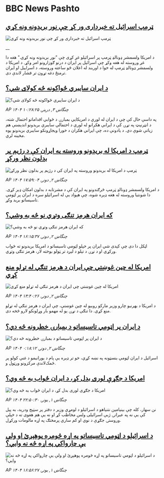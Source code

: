 # BBC News Pashto## [ټرمپ اسرائیل ته خبرداری ور کړ چې نور بریدونه ونه کړي](https://www.bbc.co.uk/pashto/live/c784x485p92t?at_campaign=githubrss)![ټرمپ اسرائیل ته خبرداری ور کړ چې نور بریدونه ونه کړي](https://ichef.bbci.co.uk/ace/standard/240/cpsprodpb/953e/live/889f2d10-50f8-11f0-a466-d54f65b60deb.jpg)__د امریکا ولسمشر ډونالډ ټرمپ پر اسرائیلو غږ کړی چې "نور بریدونه ونه کړي." هغه دا غږ وروسته له هغه وکړ چې اسرائیل پر ایران د درنو ګوزارونو امر وکړ. د امریکا د ولسمشر ډونالډ ټرمپ له خوا د اوربند له اعلان څو ساعته وروسته، د اسراییل او ایران ترمنځ دغه تړون تر فشار لاندې دی.## [د ایران سایبري ځواکونه څه کولای شي؟](https://www.bbc.com/pashto/articles/ckg3yxdxg8lo?at_campaign=githubrss)![د ایران سایبري ځواکونه څه کولای شي؟](https://ichef.bbci.co.uk/ace/ws/240/cpsprodpb/003a/live/9a2dbd60-5050-11f0-b75a-458a7c8e1fa3.jpg)_AP ۱۴۰۴ چنگاښ ۳, درېنۍ ۱۰:۲۸:۲۵_په داسې حال کې چې د ایران له لوري د امریکايي بمبارۍ د ځوابي اقداماتو احتمال شته، د انټرنېټ په نړۍ کې د ایراني هکرانو له لوري د احتمالي سایبري بریدونو اندېښنې هم زیاتې شوې دي. 
د یادونې ده، چې ایراني هکران د خورا ویجاړونکو سایبري بریدونو یوه مخینه لري.## [ټرمپ د امریکا له بریدونو وروسته په ایران کې د رژیم پر بدلون نظر ورکړ](https://www.bbc.com/pashto/articles/cjwn44960x5o?at_campaign=githubrss)![ټرمپ د امریکا له بریدونو وروسته په ایران کې د رژیم پر بدلون نظر ورکړ](https://ichef.bbci.co.uk/ace/ws/240/cpsprodpb/c25a/live/3640fc80-505b-11f0-a466-d54f65b60deb.jpg)_AP ۱۴۰۴ چنگاښ ۲, دونۍ ۱۷:۵۹:۰۴_د امریکا ولسمشر ډونالډ ټرمپ څرګندونو په ایران کې د مشرتابه د بدلون امکان ډېر کړی. دا شونتیا وروسته له هغه ډېره شوه، چې هېواد یې له اسرائیلو سره د ایران پر اټومي تاسیساتو برید وکړ.## [که ايران هرمز تنګی وتړي نو څه به وشي؟](https://www.bbc.com/pashto/articles/cq53gl0lqp9o?at_campaign=githubrss)![که ايران هرمز تنګی وتړي نو څه به وشي؟](https://ichef.bbci.co.uk/ace/ws/240/cpsprodpb/8aca/live/d6511520-504c-11f0-a466-d54f65b60deb.jpg)_AP ۱۴۰۴ چنگاښ ۲, دونۍ ۱۶:۱۵:۳۷_اټکل دا دی چې کېدی شي ايران پر خپلو اټومي تاسیساتو د امريکا بريدونو ته ځواب ورکړي او د نړۍ د تېلو د لېږد تر ټولو بوخته لار، هرمز تنګی وتړي.## [امریکا له چین غوښتي چې ایران د هرمز تنګي له تړلو منع کړي](https://www.bbc.com/pashto/articles/cn7dgmypjrgo?at_campaign=githubrss)![امریکا له چین غوښتي چې ایران د هرمز تنګي له تړلو منع کړي](https://ichef.bbci.co.uk/ace/ws/240/cpsprodpb/359c/live/4b5ec210-5037-11f0-8c47-237c2e4015f5.jpg)_AP ۱۴۰۴ چنگاښ ۲, دونۍ ۱۳:۴۰:۲۶_د امریکا د بهرنیو چارو وزیر مارکو روبیو له چین غوښتي، چې ایران د هرمز تنګي له تړلو منع کړي. دا تنګی د نړۍ یو له مهمو بار وړلونکو لارو څخه دی.## [د ایران پر اټومي تاسیساتو د بمبارۍ خطرونه څه دي؟](https://www.bbc.com/pashto/articles/c3d1xn4g2mxo?at_campaign=githubrss)![د ایران پر اټومي تاسیساتو د بمبارۍ خطرونه څه دي؟](https://ichef.bbci.co.uk/ace/ws/240/cpsprodpb/908a/live/b6039800-4f67-11f0-86d5-3b52b53af158.png)_AP ۱۴۰۴ چنگاښ ۲, دونۍ ۰:۱۸:۱۲_اسرائیل د ایران اټومي بنسټونه په نښه کړي، خو تر ډېره یې پام د یورانیمو د غني کولو پر ځمک‌لاندې مرکزونو ورټول و.## [امریکا د جګړې لوری بدل کړ، د ایران ځواب به څه وي؟](https://www.bbc.com/pashto/articles/cgk3x88n0lzo?at_campaign=githubrss)![امریکا د جګړې لوری بدل کړ، د ایران ځواب به څه وي؟](https://ichef.bbci.co.uk/ace/ws/240/cpsprodpb/3329/live/1d0c3ae0-4f89-11f0-86d5-3b52b53af158.jpg)_AP ۱۴۰۴ چنگاښ ۱, يونۍ ۲۲:۵۰:۳۰_نن سهار، کله چې بینیامین نتنیاهو د اسرائیلو د لومړي وزیر د دفتر پر سټېج ودرېد، به پیل کې یې نه په عبرانۍ ژبې اسرائیلی ولس مخاطب کړ او نه یې هم هغوی ته د خپلې وروستۍ جګړې د نوي او کم ساري پرمختګ په اړه مالومات ورکړل.## [د اسرائیلو د اټومي تاسیساتو په اړه څومره پوهېږئ او ولې یې چارواکي په اړه څه نه وايي؟](https://www.bbc.com/pashto/articles/cwyq81qngwgo?at_campaign=githubrss)![د اسرائیلو د اټومي تاسیساتو په اړه څومره پوهېږئ او ولې یې چارواکي په اړه څه نه وايي؟](https://ichef.bbci.co.uk/ace/ws/240/cpsprodpb/8dd7/live/ea9ab630-4e85-11f0-b737-a9e30e736d38.png)_AP ۱۴۰۴ چنگاښ ۱, يونۍ ۱۶:۵۶:۲۷_